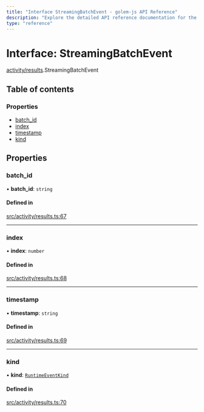 ```yaml
---
title: "Interface StreamingBatchEvent - golem-js API Reference"
description: "Explore the detailed API reference documentation for the Interface StreamingBatchEvent within the golem-js SDK for the Golem Network."
type: "reference"
---
```

# Interface: StreamingBatchEvent

[activity/results](../modules/activity_results).StreamingBatchEvent

## Table of contents

### Properties

- [batch\_id](activity_results.StreamingBatchEvent#batch_id)
- [index](activity_results.StreamingBatchEvent#index)
- [timestamp](activity_results.StreamingBatchEvent#timestamp)
- [kind](activity_results.StreamingBatchEvent#kind)

## Properties

### batch\_id

• **batch\_id**: `string`

#### Defined in

[src/activity/results.ts:67](https://github.com/golemfactory/golem-js/blob/e7ac9e9/src/activity/results.ts#L67)

___

### index

• **index**: `number`

#### Defined in

[src/activity/results.ts:68](https://github.com/golemfactory/golem-js/blob/e7ac9e9/src/activity/results.ts#L68)

___

### timestamp

• **timestamp**: `string`

#### Defined in

[src/activity/results.ts:69](https://github.com/golemfactory/golem-js/blob/e7ac9e9/src/activity/results.ts#L69)

___

### kind

• **kind**: [`RuntimeEventKind`](activity_results.RuntimeEventKind)

#### Defined in

[src/activity/results.ts:70](https://github.com/golemfactory/golem-js/blob/e7ac9e9/src/activity/results.ts#L70)
